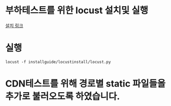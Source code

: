 # 부하테스트를 위한 locust 설치및 실행
[설치 링크](https://docs.locust.io/en/stable/installation.html)

# 실행
```
locust -f installguide/locustinstall/locust.py
```

# CDN테스트를 위해 경로별 static 파일들을 추가로 불러오도록 하였습니다.